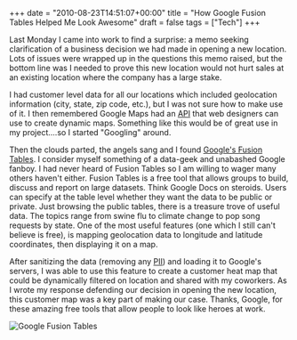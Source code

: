 +++
date = "2010-08-23T14:51:07+00:00"
title = "How Google Fusion Tables Helped Me Look Awesome"
draft = false
tags = ["Tech"]
+++

Last Monday I came into work to find a surprise: a memo seeking clarification of a business decision we had made in opening a new location. Lots of issues were wrapped up in the questions this memo raised, but the bottom line was I needed to prove this new location would not hurt sales at an existing location where the company has a large stake. 

I had customer level data for all our locations which included geolocation information (city, state, zip code, etc.), but I was not sure how to make use of it. I then remembered Google Maps had an [API](http://en.wikipedia.org/wiki/Application_programming_interface) that web designers can use to create dynamic maps. Something like this would be of great use in my project....so I started "Googling" around. 

Then the clouds parted, the angels sang and I found [Google's Fusion Tables](http://tables.googlelabs.com). I consider myself something of a data-geek and unabashed Google fanboy. I had never heard of Fusion Tables so I am willing to wager many others haven't either. Fusion Tables is a free tool that allows groups to build, discuss and report on large datasets. Think Google Docs on steroids. Users can specify at the table level whether they want the data to be public or private. Just browsing the public tables, there is a treasure trove of useful data. The topics range from swine flu to climate change to pop song requests by state. One of the most useful features (one which I still can't believe is free), is mapping geolocation data to longitude and latitude coordinates, then displaying it on a map. 

After sanitizing the data (removing any [PII](http://en.wikipedia.org/wiki/Personally_identifiable_information)) and loading it to Google's servers, I was able to use this feature to create a customer heat map that could be dynamically filtered on location and shared with my coworkers. As I wrote my response defending our decision in opening the new location, this customer map was a key part of making our case. Thanks, Google, for these amazing free tools that allow people to look like heroes at work. 

![Google Fusion Tables](/images/2010-08-23-screenshots.jpg)